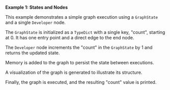 **Example 1: States and Nodes**

This example demonstrates a simple graph execution using a `GraphState` and a single `Developer` node.

The `GraphState` is initialized as a `TypeDict` with a single key, "count", starting at 0. It has one entry point and a direct edge to the end node.

The `Developer` node increments the "count" in the `GraphState` by 1 and returns the updated state.

Memory is added to the graph to persist the state between executions.

A visualization of the graph is generated to illustrate its structure.

Finally, the graph is executed, and the resulting "count" value is printed.
